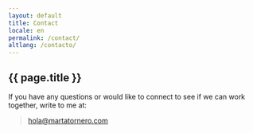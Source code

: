 ```yaml
---
layout: default
title: Contact
locale: en
permalink: /contact/
altlang: /contacto/
---
```


## {{ page.title }}

If you have any questions or would like to connect to see if we can work together, write to me at:
> [hola@martatornero.com](mailto:hola@martatornero.com)

